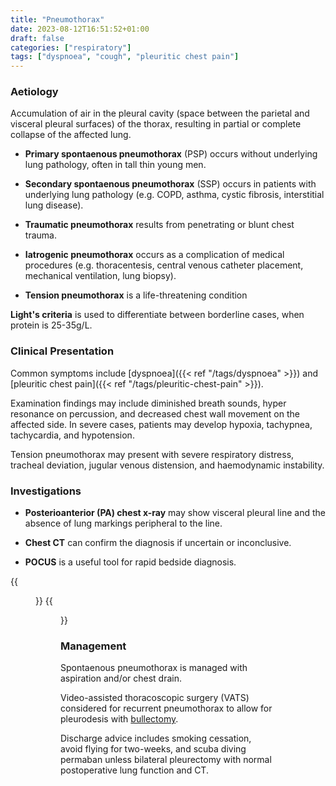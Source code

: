 ```yaml
---
title: "Pneumothorax"
date: 2023-08-12T16:51:52+01:00
draft: false
categories: ["respiratory"]
tags: ["dyspnoea", "cough", "pleuritic chest pain"]
---
```


### Aetiology

Accumulation of air in the pleural cavity (space between the parietal and visceral pleural surfaces) of the thorax, resulting in partial or complete collapse of the affected lung.

- **Primary spontaenous pneumothorax** (PSP) occurs without underlying lung pathology, often in tall thin young men.

- **Secondary spontaenous pneumothorax** (SSP) occurs in patients with underlying lung pathology (e.g. COPD, asthma, cystic fibrosis, interstitial lung disease).

- **Traumatic pneumothorax** results from penetrating or blunt chest trauma.

- **Iatrogenic pneumothorax** occurs as a complication of medical procedures (e.g. thoracentesis, central venous catheter placement, mechanical ventilation, lung biopsy).

- **Tension pneumothorax** is a life-threatening condition 

**Light's criteria** is used to differentiate between borderline cases, when protein is 25-35g/L.

### Clinical Presentation

Common symptoms include [dyspnoea]({{< ref "/tags/dyspnoea" >}}) and [pleuritic chest pain]({{< ref "/tags/pleuritic-chest-pain" >}}).

Examination findings may include diminished breath sounds, hyper resonance on percussion, and decreased chest wall movement on the affected side. In severe cases, patients may develop hypoxia, tachypnea, tachycardia, and hypotension.

Tension pneumothorax may present with severe respiratory distress, tracheal deviation, jugular venous distension, and haemodynamic instability.

### Investigations

- **Posterioanterior (PA) chest x-ray** may show visceral pleural line and the absence of lung markings peripheral to the line.

- **Chest CT** can confirm the diagnosis if uncertain or inconclusive.

- **POCUS** is a useful tool for rapid bedside diagnosis.

{{<figure class="figure" src="/pneumothorax-1.png" caption="Chest X-ray displaying absent peripheral lung markings indicative of right-sided pneumothorax.">}}
{{<figure class="figure" src="/pneumothorax-2.png" caption="Chest X-ray displaying absent peripheral lung markings and prescence of pleural line indicative of right-sided pneumothorax.">}}

### Management

Spontaenous pneumothorax is managed with aspiration and/or chest drain. 

Video-assisted thoracoscopic surgery (VATS) considered for recurrent pneumothorax to allow for pleurodesis with [bullectomy](https://www.svhlunghealth.com.au/procedures/procedures-treatments/bullectomy).

Discharge advice includes smoking cessation, avoid flying for two-weeks, and scuba diving permaban unless bilateral pleurectomy with normal postoperative lung function and CT.
​


